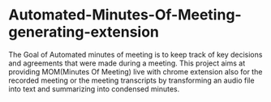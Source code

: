 # Automated-Minutes-Of-Meeting-generating-extension
The Goal of Automated minutes of meeting is to keep track of key decisions and agreements that were made during a meeting. This project aims at providing MOM(Minutes Of Meeting) live with chrome extension also for the recorded meeting or the meeting transcripts by transforming an audio file into text and summarizing into condensed minutes.
